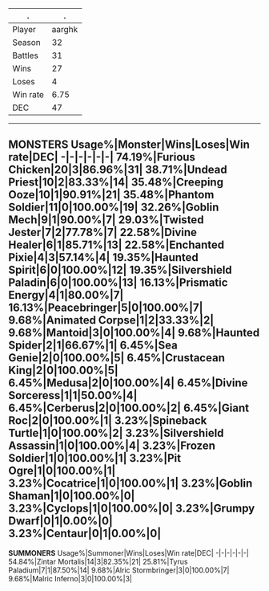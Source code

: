 .|.
-|-
Player|aarghk
Season|32
Battles|31
Wins|27
Loses|4
Win rate|6.75
DEC|47
---
**MONSTERS**
Usage%|Monster|Wins|Loses|Win rate|DEC|
-|-|-|-|-|-|
74.19%|Furious Chicken|20|3|86.96%|31|
38.71%|Undead Priest|10|2|83.33%|14|
35.48%|Creeping Ooze|10|1|90.91%|21|
35.48%|Phantom Soldier|11|0|100.00%|19|
32.26%|Goblin Mech|9|1|90.00%|7|
29.03%|Twisted Jester|7|2|77.78%|7|
22.58%|Divine Healer|6|1|85.71%|13|
22.58%|Enchanted Pixie|4|3|57.14%|4|
19.35%|Haunted Spirit|6|0|100.00%|12|
19.35%|Silvershield Paladin|6|0|100.00%|13|
16.13%|Prismatic Energy|4|1|80.00%|7|
16.13%|Peacebringer|5|0|100.00%|7|
9.68%|Animated Corpse|1|2|33.33%|2|
9.68%|**Mantoid**|3|0|**100.00%**|4|
9.68%|Haunted Spider|2|1|66.67%|1|
6.45%|Sea Genie|2|0|100.00%|5|
6.45%|Crustacean King|2|0|100.00%|5|
6.45%|Medusa|2|0|100.00%|4|
6.45%|Divine Sorceress|1|1|50.00%|4|
6.45%|Cerberus|2|0|100.00%|2|
6.45%|Giant Roc|2|0|100.00%|1|
3.23%|Spineback Turtle|1|0|100.00%|2|
3.23%|Silvershield Assassin|1|0|100.00%|4|
3.23%|Frozen Soldier|1|0|100.00%|1|
3.23%|Pit Ogre|1|0|100.00%|1|
3.23%|Cocatrice|1|0|100.00%|1|
3.23%|Goblin Shaman|1|0|100.00%|0|
3.23%|Cyclops|1|0|100.00%|0|
3.23%|Grumpy Dwarf|0|1|0.00%|0|
3.23%|Centaur|0|1|0.00%|0|
---
**SUMMONERS**
Usage%|Summoner|Wins|Loses|Win rate|DEC|
-|-|-|-|-|-|
54.84%|Zintar Mortalis|14|3|82.35%|21|
25.81%|Tyrus Paladium|7|1|87.50%|14|
9.68%|Alric Stormbringer|3|0|100.00%|7|
9.68%|Malric Inferno|3|0|100.00%|3|
